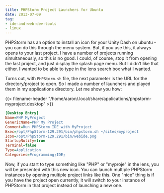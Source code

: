 ```yaml
---
title: PHPStorm Project Launchers for Ubuntu
date: 2013-07-09
tag:
- ide-and-web-dev-tools
- linux
---
```

PHPStorm has an option to install an icon for your Unity Dash on ubuntu - you can do this through the menu system.  But, if you use this, it always opens to your last project.  I have a number of projects running simultaneously, so this is no good.  I could, of course, stop it from opening the last project, and just display the splash page menu.  But I didn't like that either.  I wanted to be able to type in the lens search box what I wanted.  

<!--more-->

Turns out, with `PHPStorm.sh` file, the next parameter is the URL for the directory/project to open.  So I made a number of launchers and played them in my applications directory.  Let me show you how:

{{< filename-header "/home/aaron/.local/share/applications/phpstorm-myproject.desktop" >}}
```ini
[Desktop Entry]
Name=PHP MyProject
GenericName=PHP My Project
Comment=Run PHPStorm IDE with MyProject
Exec=/opt/PhpStorm-129.291/bin/phpstorm.sh ~/sites/myproject
Icon=/opt/PhpStorm-129.291/bin/webide.png
StartupNotify=true
Terminal=false
Type=Application
Categories=Programming;IDE;
```

Now, if you start to type something like "PHP" or "myproje" in the lens, you will be presented with this new icon.  You can launch multiple PHPStorm instances by opening multiple project links like this.  One "nice" thing is if you have the project open currently, it will switch to your instance of PHPStorm in that project instead of launching a new one.
